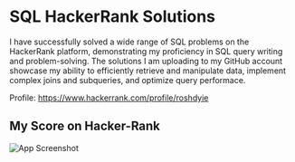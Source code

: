 
# SQL HackerRank Solutions

I have successfully solved a wide range of SQL problems on the HackerRank platform, demonstrating my proficiency in SQL query writing and problem-solving. The solutions I am uploading to my GitHub account showcase my ability to efficiently retrieve and manipulate data, implement complex joins and subqueries, and optimize query performace.

Profile: https://www.hackerrank.com/profile/roshdyie
## My Score on Hacker-Rank

![App Screenshot ](https://hrcdn.net/fcore/assets/generated-badges/sql_level_3_stars_5_linkedin-eb9818e321.png)

